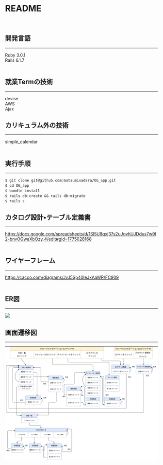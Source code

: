 # README
<br>

## 開発言語
---
Ruby 3.0.1<br>
Rails 6.1.7  
</br>

## 就業Termの技術
---
devise<br>
AWS<br>
Ajax
</br>

## カリキュラム外の技術
---
simple_calendar
<br></br>

## 実行手順
---
`$ git clone git@github.com:mutsumisadara/OG_app.git`<br>
`$ cd OG_app`<br>
`$ bundle install`<br>
`$ rails db:create && rails db:migrate`<br>
`$ rails s`</br>

## カタログ設計•テーブル定義書
---
https://docs.google.com/spreadsheets/d/1Sl5U8qxj37s2uJgvhUJDdus7w9l2-bnvOGwaXbOzy_4/edit#gid=1775028168<br></br>

## ワイヤーフレーム
---
https://cacoo.com/diagrams/JvJ5Sp40IeJxAaWR/FC909
<br></br>

## ER図
---
![](https://github.com/mutsumisadara/OG_app/blob/main/pics/ER%E5%9B%B33.png)
</br>

## 画面遷移図
---
![](https://github.com/mutsumisadara/OG_app/blob/main/pics/%E7%94%BB%E9%9D%A2%E9%81%B7%E7%A7%BB%E5%9B%B3.png)